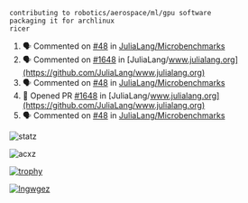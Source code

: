 ```
contributing to robotics/aerospace/ml/gpu software
packaging it for archlinux
ricer
```

<!--START_SECTION:activity-->
1. 🗣 Commented on [#48](https://github.com/JuliaLang/Microbenchmarks/issues/48) in [JuliaLang/Microbenchmarks](https://github.com/JuliaLang/Microbenchmarks)
2. 🗣 Commented on [#1648](https://github.com/JuliaLang/www.julialang.org/issues/1648) in [JuliaLang/www.julialang.org](https://github.com/JuliaLang/www.julialang.org)
3. 🗣 Commented on [#48](https://github.com/JuliaLang/Microbenchmarks/issues/48) in [JuliaLang/Microbenchmarks](https://github.com/JuliaLang/Microbenchmarks)
4. 💪 Opened PR [#1648](https://github.com/JuliaLang/www.julialang.org/pull/1648) in [JuliaLang/www.julialang.org](https://github.com/JuliaLang/www.julialang.org)
5. 🗣 Commented on [#48](https://github.com/JuliaLang/Microbenchmarks/issues/48) in [JuliaLang/Microbenchmarks](https://github.com/JuliaLang/Microbenchmarks)
<!--END_SECTION:activity-->


![statz](https://github-readme-stats.vercel.app/api?username=acxz&include_all_commits=true&show_icons=true)

<p><img align="center" src="https://github-readme-streak-stats.herokuapp.com/?user=acxz&" alt="acxz" /></p>

[![trophy](https://github-profile-trophy.vercel.app/?username=acxz)](https://github.com/ryo-ma/github-profile-trophy)

[![lngwgez](https://github-readme-stats.vercel.app/api/top-langs/?username=acxz&layout=compact)](https://github.com/acxz/github-readme-stats)
